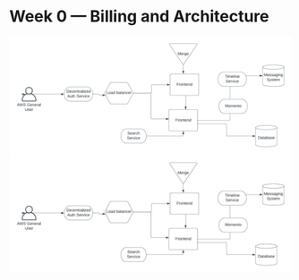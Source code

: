 # Week 0 — Billing and Architecture

![](_docs\assets\napkin.png)
![napkin-2](_docs/assets/pic.jpeg)
